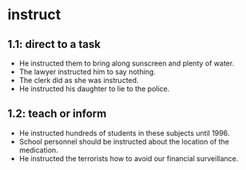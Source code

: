 # instruct
## 1.1: direct to a task

  *  He instructed them to bring along sunscreen and plenty of water.
  *  The lawyer instructed him to say nothing.
  *  The clerk did as she was instructed.
  *  He instructed his daughter to lie to the police.

## 1.2: teach or inform

  *  He instructed hundreds of students in these subjects until 1996.
  *  School personnel should be instructed about the location of the medication.
  *  He instructed the terrorists how to avoid our financial surveillance.
